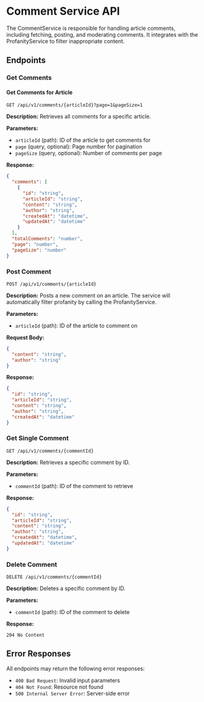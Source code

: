 # Comment Service API

The CommentService is responsible for handling article comments, including fetching, posting, and moderating comments. It integrates with the ProfanityService to filter inappropriate content.

## Endpoints

### Get Comments

#### Get Comments for Article
```
GET /api/v1/comments/{articleId}?page=1&pageSize=1
```

**Description:** Retrieves all comments for a specific article.

**Parameters:**
- `articleId` (path): ID of the article to get comments for
- `page` (query, optional): Page number for pagination
- `pageSize` (query, optional): Number of comments per page

**Response:**
```json
{
  "comments": [
    {
      "id": "string",
      "articleId": "string",
      "content": "string",
      "author": "string",
      "createdAt": "datetime",
      "updatedAt": "datetime"
    }
  ],
  "totalComments": "number",
  "page": "number",
  "pageSize": "number"
}
```

### Post Comment

```
POST /api/v1/comments/{articleId}
```

**Description:** Posts a new comment on an article. The service will automatically filter profanity by calling the ProfanityService.

**Parameters:**
- `articleId` (path): ID of the article to comment on

**Request Body:**
```json
{
  "content": "string",
  "author": "string"
}
```

**Response:**
```json
{
  "id": "string",
  "articleId": "string",
  "content": "string",
  "author": "string",
  "createdAt": "datetime"
}
```

### Get Single Comment

```
GET /api/v1/comments/{commentId}
```

**Description:** Retrieves a specific comment by ID.

**Parameters:**
- `commentId` (path): ID of the comment to retrieve

**Response:**
```json
{
  "id": "string",
  "articleId": "string",
  "content": "string",
  "author": "string",
  "createdAt": "datetime",
  "updatedAt": "datetime"
}
```

### Delete Comment

```
DELETE /api/v1/comments/{commentId}
```

**Description:** Deletes a specific comment by ID.

**Parameters:**
- `commentId` (path): ID of the comment to delete

**Response:**
```
204 No Content
```

## Error Responses

All endpoints may return the following error responses:

- `400 Bad Request`: Invalid input parameters
- `404 Not Found`: Resource not found
- `500 Internal Server Error`: Server-side error
